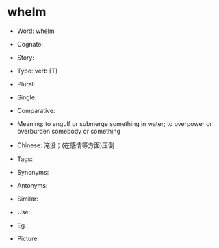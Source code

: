 # whelm

- Word: whelm
- Cognate: 
- Story: 

- Type: verb [T]
- Plural: 
- Single: 
- Comparative: 
- Meaning: to engulf or submerge something in water; to overpower or overburden somebody or something
- Chinese: 淹没；(在感情等方面)压倒
- Tags: 
- Synonyms: 
- Antonyms: 
- Similar: 
- Use: 
- Eg.: 
- Picture: 

